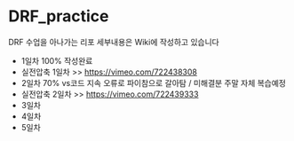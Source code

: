 # DRF_practice
DRF 수업을 아나가는 리포
세부내용은 Wiki에 작성하고 있습니다

- 1일차 100% 작성완료
- 실전압축 1일차 >> https://vimeo.com/722438308
- 2일차 70% vs코드 지속 오류로 파이참으로 갈아탐 / 미해결분 주말 자체 복습예정
- 실전압축 2일차 >> https://vimeo.com/722439333
- 3일차
- 4일차
- 5일차
